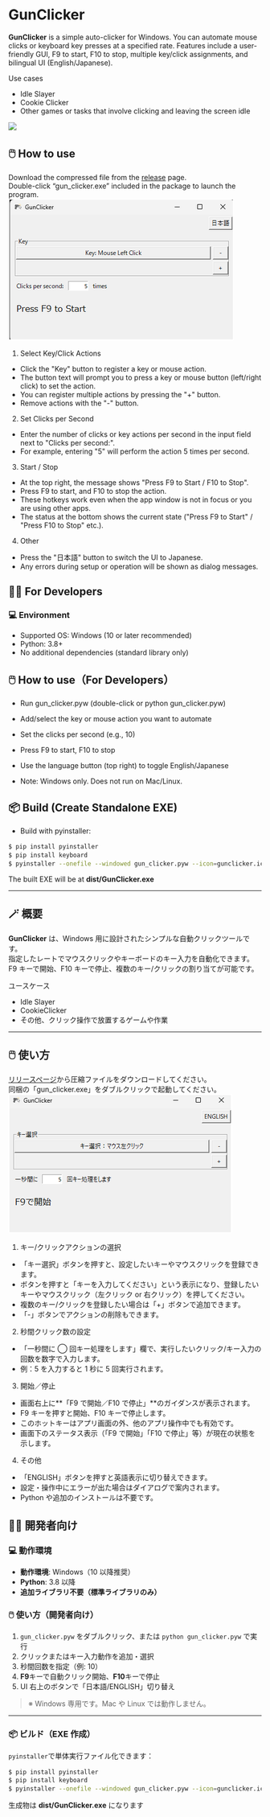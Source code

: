 # GunClicker

**GunClicker** is a simple auto-clicker for Windows.
You can automate mouse clicks or keyboard key presses at a specified rate.
Features include a user-friendly GUI, F9 to start, F10 to stop, multiple key/click assignments, and bilingual UI (English/Japanese).

Use cases

- Idle Slayer
- Cookie Clicker
- Other games or tasks that involve clicking and leaving the screen idle

![](https://github.com/is0383kk/GunClicker/blob/main/img/gunclicker.gif)

## 🖱️ How to use

Download the compressed file from the [release](https://github.com/is0383kk/GunClicker/releases/tag/20250818_v1.0.0) page.  
Double-click “gun_clicker.exe” included in the package to launch the program.  
![](https://github.com/is0383kk/GunClicker/blob/main/img/gunclicker.png)

1. Select Key/Click Actions

- Click the "Key" button to register a key or mouse action.
- The button text will prompt you to press a key or mouse button (left/right click) to set the action.
- You can register multiple actions by pressing the "+" button.
- Remove actions with the "-" button.

2. Set Clicks per Second

- Enter the number of clicks or key actions per second in the input field next to "Clicks per second:".
- For example, entering "5" will perform the action 5 times per second.

3. Start / Stop

- At the top right, the message shows "Press F9 to Start / F10 to Stop".
- Press F9 to start, and F10 to stop the action.
- These hotkeys work even when the app window is not in focus or you are using other apps.
- The status at the bottom shows the current state ("Press F9 to Start" / "Press F10 to Stop" etc.).

4. Other

- Press the "日本語" button to switch the UI to Japanese.
- Any errors during setup or operation will be shown as dialog messages.

## 🧑‍💻 For Developers

### 💻 Environment

- Supported OS: Windows (10 or later recommended)
- Python: 3.8+
- No additional dependencies (standard library only)

## 🖱️ How to use（For Developers）

- Run gun_clicker.pyw (double-click or python gun_clicker.pyw)

- Add/select the key or mouse action you want to automate

- Set the clicks per second (e.g., 10)

- Press F9 to start, F10 to stop

- Use the language button (top right) to toggle English/Japanese

- Note: Windows only. Does not run on Mac/Linux.

## 📦 Build (Create Standalone EXE)

- Build with pyinstaller:

```sh
$ pip install pyinstaller
$ pip install keyboard
$ pyinstaller --onefile --windowed gun_clicker.pyw --icon=gunclicker.ico
```

The built EXE will be at **dist/GunClicker.exe**

---

## 🪄 概要

**GunClicker** は、Windows 用に設計されたシンプルな自動クリックツールです。  
指定したレートでマウスクリックやキーボードのキー入力を自動化できます。  
F9 キーで開始、F10 キーで停止、複数のキー/クリックの割り当てが可能です。  

ユースケース

- Idle Slayer
- CookieClicker
- その他、クリック操作で放置するゲームや作業

---

## 🖱️ 使い方

[リリースページ](https://github.com/is0383kk/GunClicker/releases/tag/20250818_v1.0.0)から圧縮ファイルをダウンロードしてください。  
同梱の「gun_clicker.exe」をダブルクリックで起動してください。  
![](https://github.com/is0383kk/GunClicker/blob/main/img/gunclicker_ja.png)

1. キー/クリックアクションの選択

- 「キー選択」ボタンを押すと、設定したいキーやマウスクリックを登録できます。
- ボタンを押すと「キーを入力してください」という表示になり、登録したいキーやマウスクリック（左クリック or 右クリック）を押してください。
- 複数のキー/クリックを登録したい場合は「+」ボタンで追加できます。
- 「-」ボタンでアクションの削除もできます。

2. 秒間クリック数の設定

- 「一秒間に ◯ 回キー処理をします」欄で、実行したいクリック/キー入力の回数を数字で入力します。
- 例：5 を入力すると 1 秒に 5 回実行されます。

3. 開始／停止

- 画面右上に**「F9 で開始／F10 で停止」**のガイダンスが表示されます。
- F9 キーを押すと開始、F10 キーで停止します。
- このホットキーはアプリ画面の外、他のアプリ操作中でも有効です。
- 画面下のステータス表示（「F9 で開始」「F10 で停止」等）が現在の状態を示します。

4. その他

- 「ENGLISH」ボタンを押すと英語表示に切り替えできます。
- 設定・操作中にエラーが出た場合はダイアログで案内されます。
- Python や追加のインストールは不要です。

## 🧑‍💻 開発者向け

### 💻 動作環境

- **動作環境**: Windows（10 以降推奨）
- **Python**: 3.8 以降
- **追加ライブラリ不要（標準ライブラリのみ）**

### 🖱️ 使い方（開発者向け）

1. `gun_clicker.pyw` をダブルクリック、または `python gun_clicker.pyw` で実行
2. クリックまたはキー入力動作を追加・選択
3. 秒間回数を指定（例: 10）
4. **F9**キーで自動クリック開始、**F10**キーで停止
5. UI 右上のボタンで「日本語/ENGLISH」切り替え

> ※ Windows 専用です。Mac や Linux では動作しません。

---

### 📦 ビルド（EXE 作成）

`pyinstaller`で単体実行ファイル化できます：

```sh
$ pip install pyinstaller
$ pip install keyboard
$ pyinstaller --onefile --windowed gun_clicker.pyw --icon=gunclicker.ico
```

生成物は **dist/GunClicker.exe** になります
